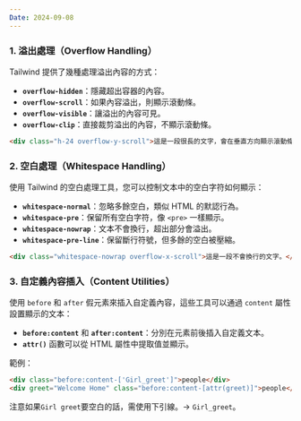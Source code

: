 ```yaml
---
Date: 2024-09-08
---
```

### 1. 溢出處理（Overflow Handling）
Tailwind 提供了幾種處理溢出內容的方式：

- **`overflow-hidden`**：隱藏超出容器的內容。
- **`overflow-scroll`**：如果內容溢出，則顯示滾動條。
- **`overflow-visible`**：讓溢出的內容可見。
- **`overflow-clip`**：直接裁剪溢出的內容，不顯示滾動條。

```html
<div class="h-24 overflow-y-scroll">這是一段很長的文字，會在垂直方向顯示滾動條。</div>
```
### 2. 空白處理（Whitespace Handling）
使用 Tailwind 的空白處理工具，您可以控制文本中的空白字符如何顯示：

- **`whitespace-normal`**：忽略多餘空白，類似 HTML 的默認行為。
- **`whitespace-pre`**：保留所有空白字符，像 `<pre>` 一樣顯示。
- **`whitespace-nowrap`**：文本不會換行，超出部分會溢出。
- **`whitespace-pre-line`**：保留斷行符號，但多餘的空白被壓縮。

```html
<div class="whitespace-nowrap overflow-x-scroll">這是一段不會換行的文字。</div>
```
### 3. 自定義內容插入（Content Utilities）
使用 `before` 和 `after` 假元素來插入自定義內容，這些工具可以通過 `content` 屬性設置顯示的文本：

- **`before:content`** 和 **`after:content`**：分別在元素前後插入自定義文本。
- **`attr()`** 函數可以從 HTML 屬性中提取值並顯示。

範例：
```html
<div class="before:content-['Girl_greet']">people</div>
<div greet="Welcome Home" class="before:content-[attr(greet)]">people</div>
```

注意如果`Girl greet`要空白的話，需使用下引線。-> `Girl_greet`。